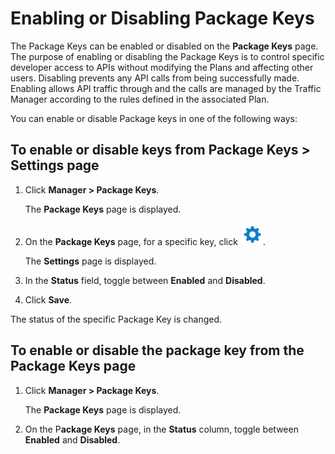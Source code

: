 ﻿---
sidebar_position: 4
---

# Enabling or Disabling Package Keys

<head>
  <meta name="guidename" content="API Management"/>
  <meta name="context" content="GUID-2fd4f4d2-661b-4a28-88a1-8cf7d840aa51"/>
</head>

The Package Keys can be enabled or disabled on the **Package Keys** page. The purpose of enabling or disabling the Package Keys is to control specific developer access to APIs without modifying the Plans and affecting other users. Disabling prevents any API calls from being successfully made. Enabling allows API traffic through and the calls are managed by the Traffic Manager according to the rules defined in the associated Plan. 

You can enable or disable Package keys in one of the following ways: 

## To enable or disable keys from Package Keys > Settings page

1. Click **Manager > Package Keys**. 

   The **Package Keys** page is displayed. 

2. On the **Package Keys** page, for a specific key, click ![](../../Images/edit.jpg). 

   The **Settings** page is displayed. 

3. In the **Status** field, toggle between **Enabled** and **Disabled**. 

4. Click **Save**. 

The status of the specific Package Key is changed. 

## To enable or disable the package key from the Package Keys page

1. Click **Manager > Package Keys**. 

   The **Package Keys** page is displayed. 

2. On the P**ackage Keys** page, in the **Status** column, toggle between **Enabled** and **Disabled**.
